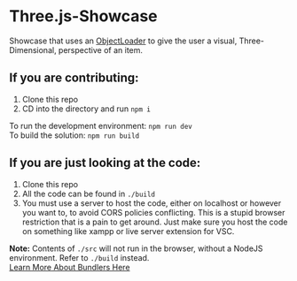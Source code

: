 # Three.js-Showcase

Showcase that uses an [ObjectLoader](https://threejs.org/docs/#api/en/loaders/ObjectLoader) to give the user a visual, Three-Dimensional, perspective of an item.

## If you are contributing:
1. Clone this repo
2. CD into the directory and run `npm i`

To run the development environment: `npm run dev`<br>
To build the solution: `npm run build`

## If you are just looking at the code:
1. Clone this repo
2. All the code can be found in `./build`
3. You must use a server to host the code, either on localhost or however you want to, to avoid CORS policies conflicting. This is a stupid browser restriction that is a pain to get around. Just make sure you host the code on something like xampp or live server extension for VSC.

**Note:** Contents of `./src` will not run in the browser, without a NodeJS environment. Refer to `./build` instead.
<br>[Learn More About Bundlers Here](https://www.snowpack.dev/concepts/how-snowpack-works)
